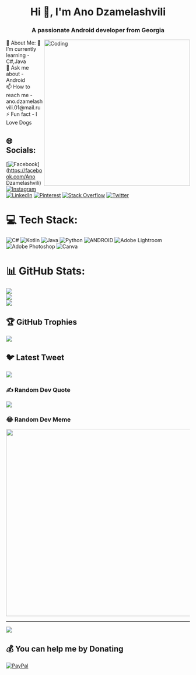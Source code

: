 <h1 align="center">Hi 👋, I'm Ano Dzamelashvili</h1>
<h3 align="center">A passionate Android developer from Georgia</h3>
<img align="right" alt="Coding" width="400" src="https://media.tenor.com/PP9v7VIs6R4AAAAd/scaler-create-impact.gif">
💫 About Me:
🌱 I’m currently learning -  C#,Java<br>💬 Ask me about  - Android<br>📫 How to reach me -  ano.dzamelashvili.01@mail.ru<br>⚡ Fun fact - I Love Dogs


## 🌐 Socials:
[![Facebook](https://img.shields.io/badge/Facebook-%231877F2.svg?logo=Facebook&logoColor=white)](https://facebook.com/Ano Dzamelashvili) [![Instagram](https://img.shields.io/badge/Instagram-%23E4405F.svg?logo=Instagram&logoColor=white)](https://instagram.com/anodzamelashvili) [![LinkedIn](https://img.shields.io/badge/LinkedIn-%230077B5.svg?logo=linkedin&logoColor=white)](https://linkedin.com/in/ano-dzamelashvili-a468381a0) [![Pinterest](https://img.shields.io/badge/Pinterest-%23E60023.svg?logo=Pinterest&logoColor=white)](https://pinterest.com/adzamelashvili) [![Stack Overflow](https://img.shields.io/badge/-Stackoverflow-FE7A16?logo=stack-overflow&logoColor=white)](https://stackoverflow.com/users/18391361) [![Twitter](https://img.shields.io/badge/Twitter-%231DA1F2.svg?logo=Twitter&logoColor=white)](https://twitter.com/anomango13) 

# 💻 Tech Stack:
![C#](https://img.shields.io/badge/c%23-%23239120.svg?style=for-the-badge&logo=c-sharp&logoColor=white) ![Kotlin](https://img.shields.io/badge/kotlin-%230095D5.svg?style=for-the-badge&logo=kotlin&logoColor=white) ![Java](https://img.shields.io/badge/java-%23ED8B00.svg?style=for-the-badge&logo=java&logoColor=white) ![Python](https://img.shields.io/badge/python-3670A0?style=for-the-badge&logo=python&logoColor=ffdd54) ![ANDROID](https://img.shields.io/badge/android-%2320232a.svg?style=for-the-badge&logo=android&logoColor=%a4c639) ![Adobe Lightroom](https://img.shields.io/badge/Adobe%20Lightroom-31A8FF.svg?style=for-the-badge&logo=Adobe%20Lightroom&logoColor=white) ![Adobe Photoshop](https://img.shields.io/badge/adobephotoshop-%2331A8FF.svg?style=for-the-badge&logo=adobephotoshop&logoColor=white) ![Canva](https://img.shields.io/badge/Canva-%2300C4CC.svg?style=for-the-badge&logo=Canva&logoColor=white)
# 📊 GitHub Stats:
![](https://github-readme-stats.vercel.app/api?username=ano18&theme=radical&hide_border=true&include_all_commits=true&count_private=true)<br/>
![](https://github-readme-streak-stats.herokuapp.com/?user=ano18&theme=radical&hide_border=true)<br/>
![](https://github-readme-stats.vercel.app/api/top-langs/?username=ano18&theme=radical&hide_border=true&include_all_commits=true&count_private=true&layout=compact)

## 🏆 GitHub Trophies
![](https://github-profile-trophy.vercel.app/?username=ano18&theme=radical&no-frame=false&no-bg=true&margin-w=4)

## 🐦 Latest Tweet
[![](https://gtce.itsvg.in/api?username=anomango13)](https://github.com/VishwaGauravIn/github-twitter-card-embed)

### ✍️ Random Dev Quote
![](https://quotes-github-readme.vercel.app/api?type=horizontal&theme=radical)

### 😂 Random Dev Meme
<img src="[[https://rm.up.railway.app/](https://miro.medium.com/v2/resize:fit:1280/0*os8LmoSLH7uXGr25)](https://miro.medium.com/v2/resize:fit:1280/0*os8LmoSLH7uXGr25)" width="512px"/>

---
[![](https://visitcount.itsvg.in/api?id=ano18&icon=6&color=0)](https://visitcount.itsvg.in)

  ## 💰 You can help me by Donating
  [![PayPal](https://img.shields.io/badge/PayPal-00457C?style=for-the-badge&logo=paypal&logoColor=white)](https://paypal.me/paypal.me/anomango) 

  
<!-- Proudly created with GPRM ( https://gprm.itsvg.in ) -->
